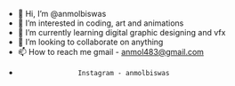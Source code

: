 - 👋 Hi, I’m @anmolbiswas
- 👀 I’m interested in coding, art and animations
- 🌱 I’m currently learning digital graphic designing and vfx
- 💞️ I’m looking to collaborate on anything
- 📫 How to reach me gmail - anmol483@gmail.com
-                    Instagram - anmolbiswas

<!---
anmolbiswas/anmolbiswas is a ✨ special ✨ repository because its `README.md` (this file) appears on your GitHub profile.
You can click the Preview link to take a look at your changes.
--->
